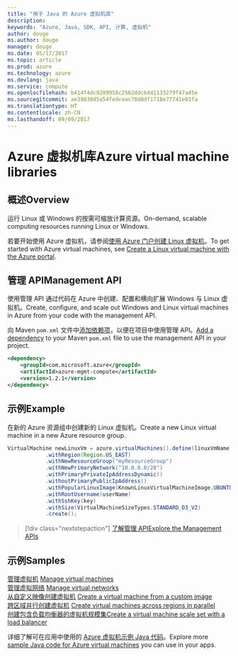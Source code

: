 ```yaml
---
title: "用于 Java 的 Azure 虚拟机库"
description: 
keywords: "Azure, Java, SDK, API, 计算, 虚拟机"
author: douge
ms.author: douge
manager: douge
ms.date: 05/17/2017
ms.topic: article
ms.prod: azure
ms.technology: azure
ms.devlang: java
ms.service: compute
ms.openlocfilehash: b414f4dc9289958c2562ddc6d41133279f47a45e
ms.sourcegitcommit: ae39830d5a54fedceac78d8df1718e77741e03fa
ms.translationtype: HT
ms.contentlocale: zh-CN
ms.lasthandoff: 09/09/2017
---
```

# <a name="azure-virtual-machine-libraries"></a><span data-ttu-id="f9d42-103">Azure 虚拟机库</span><span class="sxs-lookup"><span data-stu-id="f9d42-103">Azure virtual machine libraries</span></span>

## <a name="overview"></a><span data-ttu-id="f9d42-104">概述</span><span class="sxs-lookup"><span data-stu-id="f9d42-104">Overview</span></span>

<span data-ttu-id="f9d42-105">运行 Linux 或 Windows 的按需可缩放计算资源。</span><span class="sxs-lookup"><span data-stu-id="f9d42-105">On-demand, scalable computing resources running Linux or Windows.</span></span>

<span data-ttu-id="f9d42-106">若要开始使用 Azure 虚拟机，请参阅[使用 Azure 门户创建 Linux 虚拟机](/azure/virtual-machines/linux/quick-create-portal)。</span><span class="sxs-lookup"><span data-stu-id="f9d42-106">To get started with Azure virtual machines, see [Create a Linux virtual machine with the Azure portal](/azure/virtual-machines/linux/quick-create-portal).</span></span>

## <a name="management-api"></a><span data-ttu-id="f9d42-107">管理 API</span><span class="sxs-lookup"><span data-stu-id="f9d42-107">Management API</span></span>

<span data-ttu-id="f9d42-108">使用管理 API 通过代码在 Azure 中创建、配置和横向扩展 Windows 与 Linux 虚拟机。</span><span class="sxs-lookup"><span data-stu-id="f9d42-108">Create, configure, and scale out Windows and Linux virtual machines in Azure from your code with the management API.</span></span>

<span data-ttu-id="f9d42-109">向 Maven `pom.xml` 文件中[添加依赖项](https://maven.apache.org/guides/getting-started/index.html#How_do_I_use_external_dependencies)，以便在项目中使用管理 API。</span><span class="sxs-lookup"><span data-stu-id="f9d42-109">[Add a dependency](https://maven.apache.org/guides/getting-started/index.html#How_do_I_use_external_dependencies) to your Maven `pom.xml` file to use the management API in your project.</span></span>  

```XML
<dependency>
    <groupId>com.microsoft.azure</groupId>
    <artifactId>azure-mgmt-compute</artifactId>
    <version>1.2.1</version>
</dependency>
```   


## <a name="example"></a><span data-ttu-id="f9d42-110">示例</span><span class="sxs-lookup"><span data-stu-id="f9d42-110">Example</span></span>

<span data-ttu-id="f9d42-111">在新的 Azure 资源组中创建新的 Linux 虚拟机。</span><span class="sxs-lookup"><span data-stu-id="f9d42-111">Create a new Linux virtual machine in a new Azure resource group.</span></span>

```java
VirtualMachine newLinuxVm = azure.virtualMachines().define(linuxVmName)
            .withRegion(Region.US_EAST)
            .withNewResourceGroup("myResourceGroup")
            .withNewPrimaryNetwork("10.0.0.0/28")
            .withPrimaryPrivateIpAddressDynamic()
            .withoutPrimaryPublicIpAddress()
            .withPopularLinuxImage(KnownLinuxVirtualMachineImage.UBUNTU_SERVER_16_04_LTS)
            .withRootUsername(userName)
            .withSshKey(key)
            .withSize(VirtualMachineSizeTypes.STANDARD_D3_V2)
            .create();
```

> [!div class="nextstepaction"]
> [<span data-ttu-id="f9d42-112">了解管理 API</span><span class="sxs-lookup"><span data-stu-id="f9d42-112">Explore the Management APIs</span></span>](/java/api/overview/azure/virtualmachines/managementapi)


## <a name="samples"></a><span data-ttu-id="f9d42-113">示例</span><span class="sxs-lookup"><span data-stu-id="f9d42-113">Samples</span></span>

<span data-ttu-id="f9d42-114">[管理虚拟机][1] </span><span class="sxs-lookup"><span data-stu-id="f9d42-114">[Manage virtual machines][1] </span></span>  
<span data-ttu-id="f9d42-115">[管理虚拟网络][6] </span><span class="sxs-lookup"><span data-stu-id="f9d42-115">[Manage virtual networks][6] </span></span>  
<span data-ttu-id="f9d42-116">[从自定义映像创建虚拟机][2] </span><span class="sxs-lookup"><span data-stu-id="f9d42-116">[Create a virtual machine from a custom image][2] </span></span>  
<span data-ttu-id="f9d42-117">[跨区域并行创建虚拟机][5]  </span><span class="sxs-lookup"><span data-stu-id="f9d42-117">[Create virtual machines across regions in parallel][5]  </span></span>  
<span data-ttu-id="f9d42-118">[创建包含负载均衡器的虚拟机规模集][7]</span><span class="sxs-lookup"><span data-stu-id="f9d42-118">[Create a virtual machine scale set with a load balancer][7]</span></span>    

[1]: ../docs-ref-conceptual/java-sdk-manage-virtual-machines.md
[2]: https://azure.microsoft.com/resources/samples/managed-disk-java-create-virtual-machine-using-custom-image/
[5]: ../docs-ref-conceptual/java-sdk-virtual-machines-in-parallel.md
[6]: ../docs-ref-conceptual/java-sdk-manage-virtual-networks.md
[7]: ../docs-ref-conceptual/java-sdk-manage-vm-scalesets.md

<span data-ttu-id="f9d42-119">详细了解可在应用中使用的 [Azure 虚拟机示例 Java 代码](https://azure.microsoft.com/resources/samples/?platform=java&term=VM)。</span><span class="sxs-lookup"><span data-stu-id="f9d42-119">Explore more [sample Java code for Azure virtual machines](https://azure.microsoft.com/resources/samples/?platform=java&term=VM) you can use in your apps.</span></span>